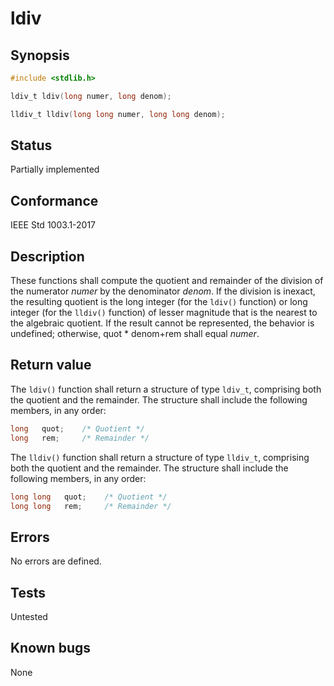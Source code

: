 # ldiv

## Synopsis

```c
#include <stdlib.h>

ldiv_t ldiv(long numer, long denom);

lldiv_t lldiv(long long numer, long long denom);
```

## Status

Partially implemented

## Conformance

IEEE Std 1003.1-2017

## Description

These functions shall compute the quotient and remainder of the division of the numerator _numer_ by the denominator
_denom_. If the division is inexact, the resulting quotient is the long integer (for the `ldiv()` function) or
long integer (for the `lldiv()` function) of lesser magnitude that is the nearest to the algebraic quotient. If the
result cannot be represented, the behavior is undefined; otherwise, quot * denom+rem shall equal _numer_.

## Return value

The `ldiv()` function shall return a structure of type `ldiv_t`, comprising both the quotient and the remainder.
The structure shall include the following members, in any order:

```c
long   quot;    /* Quotient */
long   rem;     /* Remainder */
```

The `lldiv()` function shall return a structure of type `lldiv_t`, comprising both the quotient and the remainder.
The structure shall include the following members, in any order:

```c
long long   quot;    /* Quotient */
long long   rem;     /* Remainder */
```

## Errors

No errors are defined.

## Tests

Untested

## Known bugs

None
